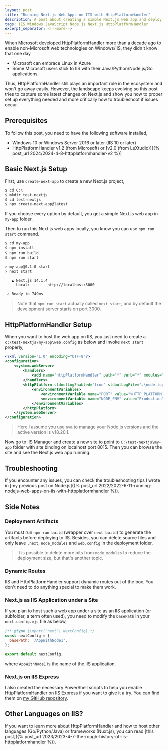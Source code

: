```yaml
---
layout: post
title: "Running Next.js Web Apps on IIS with HttpPlatformHandler"
description: A post about creating a simple Next.js web app and deploy it on IIS with HttpPlatformHandler
tags: IIS Windows JavaScript Node.js Next.js HttpPlatformHandler
excerpt_separator: <!--more-->
---
```


When Microsoft developed HttpPlatformHandler more than a decade ago to enable non-Microsoft web technologies on Windows/IIS, they didn't know that one day

* Microsoft can embrace Linux in Azure
* Some Microsoft users stick to IIS with their Java/Python/Node.js/Go applications.

Thus, HttpPlatformHandler still plays an important role in the ecosystem and won't go away easily. However, the landscape keeps evolving so this post tries to capture some latest changes on Next.js and show you how to proper set up everything needed and more critically how to troubleshoot if issues occur.
<!--more-->

## Prerequisites

To follow this post, you need to have the following software installed,

* Windows 10 or Windows Server 2016 or later (IIS 10 or later)
* HttpPlatformHandler v1.2 (from Microsoft) or [v2.0 (from LeXtudio)]({% post_url 2024/2024-4-8-httpplatformhandler-v2 %})

## Basic Next.js Setup

First, use `create-next-app` to create a new Next.js project,

``` bash
$ cd C:\
$ mkdir test-nextjs
$ cd test-nextjs
$ npx create-next-app@latest
```

If you choose every option by default, you get a simple Next.js web app in `my-app` folder.

Then to run this Next.js web apps locally, you know you can use `npm run start` command.

``` bash
$ cd my-app
$ npm install
$ npm run build
$ npm run start

> my-app@0.1.0 start
> next start

   ▲ Next.js 14.1.4
   - Local:        http://localhost:3000

 ✓ Ready in 749ms
```

> Note that `npm run start` actually called `next start`, and by default the development server starts on port 3000.

## HttpPlatformHandler Setup

When you want to host the web app on IIS, you just need to create a `c:\test-nextjs\my-app\web.config` as below and invoke `next start` properly,

``` xml
<?xml version="1.0" encoding="UTF-8"?>
<configuration>
    <system.webServer>
        <handlers>
            <add name="httpPlatformHandler" path="*" verb="*" modules="httpPlatformHandler" resourceType="Unspecified" requireAccess="Script" />
        </handlers>
        <httpPlatform stdoutLogEnabled="true" stdoutLogFile=".\node.log" startupTimeLimit="20" processPath="C:\Users\<user name>\AppData\Roaming\nvm\v18.20.1\node.exe" arguments=".\node_modules\next\dist\bin\next start">
            <environmentVariables>
                <environmentVariable name="PORT" value="%HTTP_PLATFORM_PORT%" />
                <environmentVariable name="NODE_ENV" value="Production" />
            </environmentVariables>
        </httpPlatform>
    </system.webServer>
</configuration>
```

> Here I assume you use `nvm` to manage your Node.js versions and the active version is v18.20.1.

Now go to IIS Manager and create a new site to point to `C:\test-nextjs\my-app` folder with site binding on localhost port 8015. Then you can browse the site and see the Next.js web app running.

## Troubleshooting

If you encounter any issues, you can check the troubleshooting tips I wrote in [my previous post on Node.js]({% post_url 2022/2022-6-11-running-nodejs-web-apps-on-iis-with-httpplatformhandler %}).

## Side Notes

### Deployment Artifacts
You must run `npm run build` (wrapper over `next build`) to generate the artifacts before deploying to IIS. Besides, you can delete source files and only leave `.next`, `node_modules` and `web.config` in the deployment folder.

> It is possible to delete more bits from `node_modules` to reduce the deployment size, but that's another topic.

### Dynamic Routes

IIS and HttpPlatformHandler support dynamic routes out of the box. You don't need to do anything special to make them work.

### Next.js as IIS Application under a Site

If you plan to host such a web app under a site as an IIS application (or subfolder, a term often used), you need to modify the `basePath` in your `next.config.mjs` file as below,

``` javascript
/** @type {import('next').NextConfig} */
const nextConfig = {
  basePath: '/AppWithNode1',
};

export default nextConfig;
```
where `AppWithNode1` is the name of the IIS application.

### Next.js on IIS Express

I also created the necessary PowerShell scripts to help you enable HttpPlatformHandler on IIS Express if you want to give it a try. You can find them on [my GitHub repository](https://github.com/lextm/iisexpress-httpplatformhandler).

## Other Languages on IIS?

If you want to learn more about HttpPlatformHandler and how to host other languages (Go/Python/Java) or frameworks (Nuxt.js), you can read [this post]({% post_url 2023/2023-4-7-the-rough-history-of-iis-httpplatformhandler %}).
